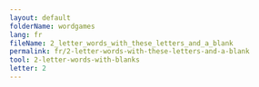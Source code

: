 ```yaml
---
layout: default
folderName: wordgames
lang: fr
fileName: 2_letter_words_with_these_letters_and_a_blank
permalink: fr/2-letter-words-with-these-letters-and-a-blank
tool: 2-letter-words-with-blanks
letter: 2
---
```

